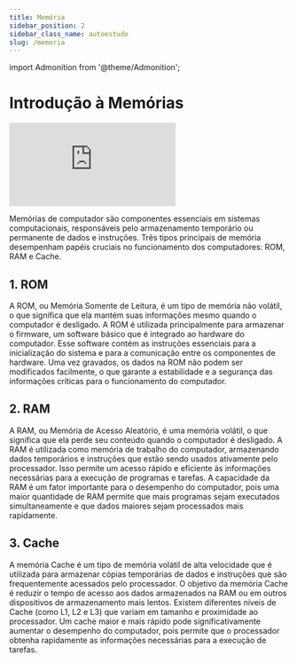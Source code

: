 ```yaml
---
title: Memória
sidebar_position: 2
sidebar_class_name: autoestudo
slug: /memoria
---
```


import Admonition from '@theme/Admonition';

# Introdução à Memórias

<Admonition 
    type="info" 
    title="Autoestudo">

<div style={{ textAlign: 'center' }}>
    <iframe 
        style={{
            display: 'block',
            margin: 'auto',
            width: '100%',
            height: '50vh',
        }}
        src="https://www.youtube.com/embed/XETZoRYdtkw" 
        frameborder="0" 
        allowFullScreen>
    </iframe>
</div>

</Admonition>

Memórias de computador são componentes essenciais em sistemas computacionais,
responsáveis pelo armazenamento temporário ou permanente de dados e instruções.
Três tipos principais de memória desempenham papéis cruciais no funcionamento
dos computadores: ROM, RAM e Cache.

## 1. ROM

A ROM, ou Memória Somente de Leitura, é um tipo de memória não volátil, o que
significa que ela mantém suas informações mesmo quando o computador é
desligado. A ROM é utilizada principalmente para armazenar o firmware, um
software básico que é integrado ao hardware do computador. Esse software contém
as instruções essenciais para a inicialização do sistema e para a comunicação
entre os componentes de hardware. Uma vez gravados, os dados na ROM não podem
ser modificados facilmente, o que garante a estabilidade e a segurança das
informações críticas para o funcionamento do computador.

## 2. RAM

A RAM, ou Memória de Acesso Aleatório, é uma memória volátil, o que significa
que ela perde seu conteúdo quando o computador é desligado. A RAM é utilizada
como memória de trabalho do computador, armazenando dados temporários e
instruções que estão sendo usados ativamente pelo processador. Isso permite um
acesso rápido e eficiente às informações necessárias para a execução de
programas e tarefas. A capacidade da RAM é um fator importante para o
desempenho do computador, pois uma maior quantidade de RAM permite que mais
programas sejam executados simultaneamente e que dados maiores sejam
processados mais rapidamente.

## 3. Cache

A memória Cache é um tipo de memória volátil de alta velocidade que é utilizada
para armazenar cópias temporárias de dados e instruções que são frequentemente
acessados pelo processador. O objetivo da memória Cache é reduzir o tempo de
acesso aos dados armazenados na RAM ou em outros dispositivos de armazenamento
mais lentos. Existem diferentes níveis de Cache (como L1, L2 e L3) que variam
em tamanho e proximidade ao processador. Um cache maior e mais rápido pode
significativamente aumentar o desempenho do computador, pois permite que o
processador obtenha rapidamente as informações necessárias para a execução de
tarefas.
